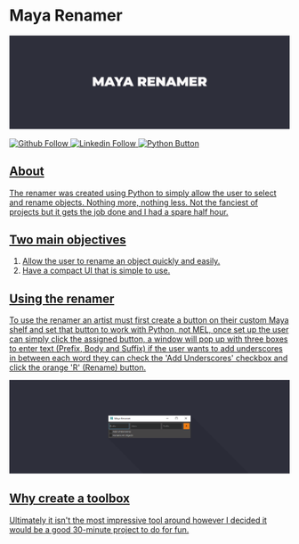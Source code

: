 # Maya Renamer

![Readme banner image](./static/renamer-banner.png)

<a href="https://github.com/KieronJenkins" target="_blank"><img src="https://img.shields.io/badge/GitHub-100000?style=for-the-badge&logo=github&logoColor=white" alt="Github Follow">
<a href="https://uk.linkedin.com/in/kieronjenkins" target="_blank"><img src="https://img.shields.io/badge/LinkedIn-0077B5?style=for-the-badge&logo=linkedin&logoColor=white" alt="Linkedin Follow">
<a href="https://www.python.org/" target="_blank"><img src="https://img.shields.io/badge/Python-3776AB?style=for-the-badge&logo=python&logoColor=white" alt="Python Button">

## About
The renamer was created using Python to simply allow the user to select and rename objects. Nothing more, nothing less. 
Not the fanciest of projects but it gets the job done and I had a spare half hour.

## Two main objectives
1. Allow the user to rename an object quickly and easily.
2. Have a compact UI that is simple to use.

## Using the renamer
To use the renamer an artist must first create a button on their custom Maya shelf and set that button to work with Python, not MEL, once set up the user can simply click the assigned button, a window will pop up with three boxes to enter text (Prefix, Body and Suffix) if the user wants to add underscores in between each word they can check the 'Add Underscores' checkbox and click the orange 'R' (Rename) button. 
  
![Readme banner image](./static/renamer-pic-banner.png)

## Why create a toolbox
Ultimately it isn't the most impressive tool around however I decided it would be a good 30-minute project to do for fun.


